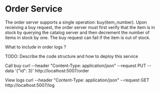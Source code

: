 # Order Service
The order server supports a single operation: buy(item_number). Upon receiving a buy request, the order server must first verify that the item is in stock by querying the catalog server and then decrement the number of items in stock by one. The buy request can fail if the item is out of stock.

What to include in order logs ?

TODO: Describe the code structure and how to deploy this service 

Call buy
curl --header "Content-Type: application/json" --request PUT  --data '{"id": 3}' http://localhost:5007/order

View logs
curl --header "Content-Type: application/json" --request GET   http://localhost:5007/log

